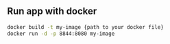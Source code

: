 ## Run app with docker
``` bash
docker build -t my-image {path to your docker file}
docker run -d -p 8844:8080 my-image
```
